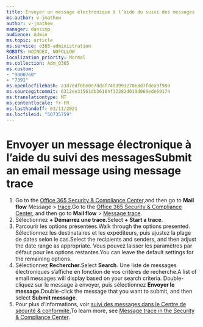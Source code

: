 ```yaml
---
title: Envoyer un message électronique à l’aide du suivi des messages
ms.author: v-jmathew
author: v-jmathew
manager: dansimp
audience: Admin
ms.topic: article
ms.service: o365-administration
ROBOTS: NOINDEX, NOFOLLOW
localization_priority: Normal
ms.collection: Adm_O365
ms.custom:
- "9000760"
- "7391"
ms.openlocfilehash: a3d7edf0be0e7ddaf749399327868d7fdea9f980
ms.sourcegitcommit: 6312ee31561db36104f32282d019d069ede69174
ms.translationtype: MT
ms.contentlocale: fr-FR
ms.lasthandoff: 03/11/2021
ms.locfileid: "50735759"
---
```

# <a name="submit-an-email-message-using-message-trace"></a><span data-ttu-id="0056a-102">Envoyer un message électronique à l’aide du suivi des messages</span><span class="sxs-lookup"><span data-stu-id="0056a-102">Submit an email message using message trace</span></span>

1. <span data-ttu-id="0056a-103">Go to the [Office 365 Security & Compliance Center,](https://go.microsoft.com/fwlink/p/?linkid=2077143)and then go to **Mail flow** Message  >  [trace](https://go.microsoft.com/fwlink/?linkid=2101048).</span><span class="sxs-lookup"><span data-stu-id="0056a-103">Go to the [Office 365 Security & Compliance Center](https://go.microsoft.com/fwlink/p/?linkid=2077143), and then go to **Mail flow** > [Message trace](https://go.microsoft.com/fwlink/?linkid=2101048).</span></span>
2. <span data-ttu-id="0056a-104">Sélectionnez **+ Démarrez une trace.**</span><span class="sxs-lookup"><span data-stu-id="0056a-104">Select **+ Start a trace**.</span></span>
3. <span data-ttu-id="0056a-105">Parcourir les options présentées.</span><span class="sxs-lookup"><span data-stu-id="0056a-105">Walk through the options presented.</span></span> <span data-ttu-id="0056a-106">Sélectionnez les destinataires et les expéditeurs, puis ajustez la plage de dates selon le cas.</span><span class="sxs-lookup"><span data-stu-id="0056a-106">Select the recipients and senders, and then adjust the date range as appropriate.</span></span> <span data-ttu-id="0056a-107">Vous pouvez laisser les paramètres par défaut pour les options restantes.</span><span class="sxs-lookup"><span data-stu-id="0056a-107">You can leave the default settings for the remaining options.</span></span>
4. <span data-ttu-id="0056a-108">Sélectionnez **Rechercher.**</span><span class="sxs-lookup"><span data-stu-id="0056a-108">Select **Search**.</span></span> <span data-ttu-id="0056a-109">Une liste de messages électroniques s’affiche en fonction de vos critères de recherche.</span><span class="sxs-lookup"><span data-stu-id="0056a-109">A list of email messages will display based on your search criteria.</span></span> <span data-ttu-id="0056a-110">Double-cliquez sur le message à envoyer, puis sélectionnez **Envoyer le message.**</span><span class="sxs-lookup"><span data-stu-id="0056a-110">Double-click the message that you want to submit, and then select **Submit message**.</span></span>
5. <span data-ttu-id="0056a-111">Pour plus d’informations, voir [suivi des messages dans le Centre de sécurité & conformité.](https://go.microsoft.com/fwlink/?linkid=2101557)</span><span class="sxs-lookup"><span data-stu-id="0056a-111">To learn more, see [Message trace in the Security & Compliance Center](https://go.microsoft.com/fwlink/?linkid=2101557).</span></span>
